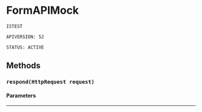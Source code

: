 # FormAPIMock

`ISTEST`

`APIVERSION: 52`

`STATUS: ACTIVE`

## Methods

### `respond(HttpRequest request)`

#### Parameters

***
